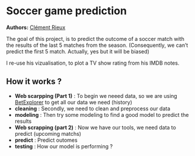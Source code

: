 
<!-- README.md is generated from README.Rmd. Please edit that file -->

# Soccer game prediction

**Authors:** [Clément Rieux](https://github.com/clementrx)

The goal of this project, is to predict the outcome of a soccer match
with the results of the last 5 matches from the season. (Consequently,
we can’t predict the first 5 match. Actually, yes but it will be biased)

I re-use his vizualisation, to plot a TV show rating from his IMDB
notes.

## How it works ?

-   **Web scarpping (Part 1)** : To begin we neeed data, so we are using
    [BetExplorer](https://www.betexplorer.com/soccer/) to get all our
    data we need (history)
-   **cleaning** : Secondly, we need to clean and preprocess our data
-   **modeling** : Then try some modeling to find a good model to
    predict the results
-   **Web scrapping (part 2)** : Now we have our tools, we need data to
    predict (upcoming matchs)
-   **predict** : Predict outomes
-   **testing** : How our model is performing ?

